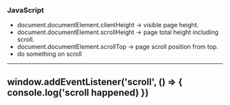 ### JavaScript

- document.documentElement.clientHeight -> visible page height.
- document.documentElement.scrollHeight -> page total height including scroll.
- document.documentElement.scrollTop -> page scroll position from top.
- do something on scroll
---
 window.addEventListener('scroll', () => {
    console.log('scroll happened)
 })
---